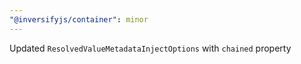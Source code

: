 ```yaml
---
"@inversifyjs/container": minor
---
```


Updated `ResolvedValueMetadataInjectOptions` with `chained` property
